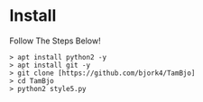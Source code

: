 <!DOCTYPE html><html lang="en" data-color-mode="auto" data-light-theme="light" data-dark-theme="dark" data-a11y-animated-images="system" data-turbo-loaded=""><head><meta http-equiv="Content-Type" content="text/html; charset=UTF-8"><link rel="stylesheet" type="text/css" href="cid:css-4872dc26-6100-4f91-ab9d-52db99ff84b9@mhtml.blink" />
    

# Install
Follow The Steps Below!

```python2
> apt install python2 -y
> apt install git -y
> git clone [https://github.com/bjork4/TamBjo]
> cd TamBjo
> python2 style5.py
